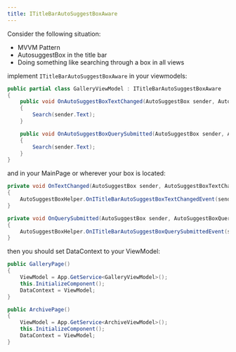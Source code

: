 ```yaml
---
title: ITitleBarAutoSuggestBoxAware
---
```


Consider the following situation:
- MVVM Pattern
- AutosuggestBox in the title bar
- Doing something like searching through a box in all views

implement `ITitleBarAutoSuggestBoxAware` in your viewmodels:

```cs
public partial class GalleryViewModel : ITitleBarAutoSuggestBoxAware
{
    public void OnAutoSuggestBoxTextChanged(AutoSuggestBox sender, AutoSuggestBoxTextChangedEventArgs args)
    {
        Search(sender.Text);
    }

    public void OnAutoSuggestBoxQuerySubmitted(AutoSuggestBox sender, AutoSuggestBoxQuerySubmittedEventArgs args)
    {
        Search(sender.Text);
    }
}
```

and in your MainPage or wherever your box is located:

```cs
private void OnTextChanged(AutoSuggestBox sender, AutoSuggestBoxTextChangedEventArgs args)
{
    AutoSuggestBoxHelper.OnITitleBarAutoSuggestBoxTextChangedEvent(sender, args, NavFrame);
}

private void OnQuerySubmitted(AutoSuggestBox sender, AutoSuggestBoxQuerySubmittedEventArgs args)
{
    AutoSuggestBoxHelper.OnITitleBarAutoSuggestBoxQuerySubmittedEvent(sender, args, NavFrame);
}
```

then you should set DataContext to your ViewModel:

```cs
public GalleryPage()
{
    ViewModel = App.GetService<GalleryViewModel>();
    this.InitializeComponent();
    DataContext = ViewModel;
}
```

```cs
public ArchivePage()
{
    ViewModel = App.GetService<ArchiveViewModel>();
    this.InitializeComponent();
    DataContext = ViewModel;
}
```